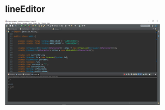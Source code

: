 # lineEditor


![lineEditor](https://github.com/ahmadkriez/lineEditor/blob/master/presenting/lineEditor.png?raw=true)
